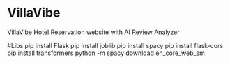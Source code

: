 # VillaVibe
VillaVibe Hotel Reservation website with AI Review Analyzer  

#Libs
pip install Flask
pip install joblib
pip install spacy
pip install flask-cors
pip install transformers
python -m spacy download en_core_web_sm
